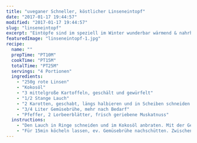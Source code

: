 ```yaml
---
title: "uveganer Schneller, köstlicher Linseneintopf"
date: "2017-01-17 19:44:57"
modified: "2017-01-17 19:44:57"
slug: "linseneintopf"
excerpt: "Eintöpfe sind im speziell im Winter wunderbar wärmend & nahrhaft. Für diesen Linseneintopf musst Du auch nicht lange in der Küche stehen."
featuredImage: "linseneintopf-1.jpg"
recipe:
  name: ""
  prepTime: "PT10M"
  cookTime: "PT15M"
  totalTime: "PT25M"
  servings: "4 Portionen"
  ingredients:
    - "250g rote Linsen"
    - "Kokosöl"
    - "3 mittelgroße Kartoffeln, geschält und gewürfelt"
    - "1/2 Stange Lauch"
    - "2 Karotten, geschabt, längs halbieren und in Scheiben schneiden."
    - "3/4 Liter Gemüsebrühe, mehr nach Bedarf"
    - "Pfeffer, 2 Lorbeerblätter, frisch geriebene Muskatnuss"
  instructions:
    - "Den Lauch in Ringe schneiden und im Kokosöl anbraten. Mit der Gemüsebrühe ablöschen und die Linsen einrühren. Kartoffel, Karotte und Lorbeerblätter dazugeben."
    - "Für 15min köcheln lassen, ev. Gemüsebrühe nachschütten. Zwischendurch rühren. Mit Pfeffer und Muskatnuss abschmecken. Fertig!"
---
```


